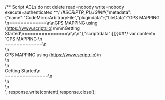 /** Script ACLs do not delete 
 read=nobody 
write=nobody
execute=authenticated 
  **/ 
 /*#*SCRIPTR_PLUGIN*#*{"metadata":{"name":"CodeMirrorArbitraryFile","plugindata":{"fileData":"GPS MAPPING \n=============\n\nGPS MAPPING using (https://www.scriptr.io)\n\n\nGetting Started\n===============\n\n\n"},"scriptrdata":[]}}*#*#*/
var content= 'GPS MAPPING \n\
=============\n\
\n\
GPS MAPPING using (https://www.scriptr.io)\n\
\n\
\n\
Getting Started\n\
===============\n\
\n\
\n\
';  response.write(content);response.close();			
